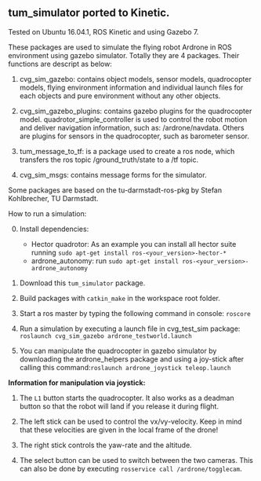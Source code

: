 ## tum_simulator ported to Kinetic.  

Tested on Ubuntu 16.04.1, ROS Kinetic and using Gazebo 7.  

These packages are used to simulate the flying robot Ardrone in ROS environment using gazebo simulator. Totally they are 4 packages. Their functions are descript as below:  

1. cvg_sim_gazebo: contains object models, sensor models, quadrocopter models, flying environment information and individual launch files for each objects and pure environment without any other objects.  

2. cvg_sim_gazebo_plugins: contains gazebo plugins for the quadrocopter model. quadrotor_simple_controller is used to control the robot motion and deliver navigation information, such as: /ardrone/navdata. Others are plugins for sensors in the quadrocopter, such as barometer sensor.  

3. tum_message_to_tf: is a package used to create a ros node, which transfers the ros topic /ground_truth/state to a /tf topic.  

4. cvg_sim_msgs: contains message forms for the simulator.  

Some packages are based on the tu-darmstadt-ros-pkg by Stefan Kohlbrecher, TU Darmstadt.


How to run a simulation:  

0. Install dependencies:  

    * Hector quadrotor: As an example you can install all hector suite running `sudo apt-get install ros-<your_version>-hector-*`  
    * ardrone_autonomy: run `sudo apt-get install ros-<your_version>-ardrone_autonomy`  

1. Download this `tum_simulator` package.  

2. Build packages with `catkin_make` in the workspace root folder.  

3. Start a ros master by typing the following command in console: `roscore`  

4. Run a simulation by executing a launch file in cvg_test_sim package: `roslaunch cvg_sim_gazebo ardrone_testworld.launch`  

5. You can manipulate the quadrocopter in gazebo simulator by downloading the ardrone_helpers package and using a joy-stick after calling this command:`roslaunch ardrone_joystick teleop.launch`  


**Information for manipulation via joystick:**

1. The `L1` button starts the quadrocopter. It also works as a deadman button so that the robot will land if you release it during flight.  

2. The left stick can be used to control the vx/vy-velocity. Keep in mind that these velocities are given in the local frame of the drone!  

3. The right stick controls the yaw-rate and the altitude.  

4. The select button can be used to switch between the two cameras. This can also be done by executing `rosservice call /ardrone/togglecam`.  

